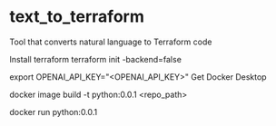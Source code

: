 # text_to_terraform
Tool that converts natural language to Terraform code

Install terraform
terraform init -backend=false

export OPENAI_API_KEY="<OPENAI_API_KEY>"
Get Docker Desktop

docker image build -t python:0.0.1 <repo_path>

docker run python:0.0.1

